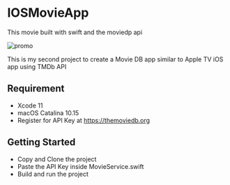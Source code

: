 # IOSMovieApp
This movie built with swift and the moviedp api

![promo](https://user-images.githubusercontent.com/42929865/134332050-0e57bda7-c289-4996-b7c6-390a64da8a85.png)


This is my second project to create a Movie DB app similar to Apple TV iOS app using TMDb API

## Requirement
- Xcode 11
- macOS Catalina 10.15
- Register for API Key at https://themoviedb.org

## Getting Started
- Copy and Clone the project
- Paste the API Key inside MovieService.swift
- Build and run the project
